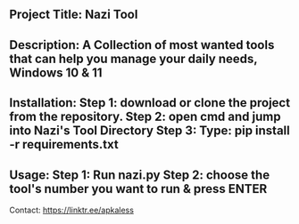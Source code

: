 <h2>Project Title: Nazi Tool</h2>

<h2>Description:
A Collection of most wanted tools that can help you manage your daily needs, Windows 10 & 11</h2>

<h2>Installation:
Step 1: download or clone the project from the repository.
Step 2: open cmd and jump into Nazi's Tool Directory
Step 3: Type: pip install -r requirements.txt
</h2>
<h2>Usage:
 Step 1: Run nazi.py
 Step 2: choose the tool's number you want to run & press ENTER</h2>

Contact:
https://linktr.ee/apkaless
